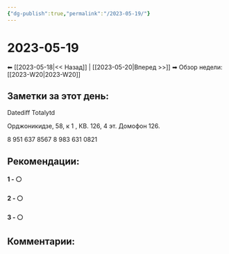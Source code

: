 ```yaml
---
{"dg-publish":true,"permalink":"/2023-05-19/"}
---
```


# 2023-05-19

⬅  [[2023-05-18\|<<  Назад]] | [[2023-05-20\|Вперед >>]]  ➡
Обзор недели: [[2023-W20\|2023-W20]]


## Заметки за этот день:

Datediff
Totalytd

Орджоникидзе, 58, к 1 , КВ. 126, 4 эт. Домофон 126.

8 951 637 8567
8 983 631 0821

## Рекомендации:

#### 1 - ⚪ 

#### 2 - ⚪ 

#### 3 - ⚪ 


## Комментарии:
